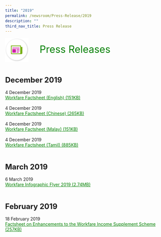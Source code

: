 ```yaml
---
title: "2019"
permalink: /newsroom/Press-Release/2019
description: ""
third_nav_title: Press Release
---
```

<html>
<img align="left" src="/images/icons/ico_media_articles.png" class="PressReleaseIcon">
<br>
<font align="center" color="green" size="+3">&nbsp;&nbsp;&nbsp;&nbsp;Press Releases</font><br><br><br><br>

<font size="+2"><b>December 2019</b></font><br><br>
4 December 2019<br>
<a class="hyperlink" href="/files/pdf-press-release/dec-2019/Workfare%20Factsheet-English.pdf">Workfare Factsheet (English) (151KB)</a><br><br>
4 December 2019<br>
<a class="hyperlink" href="/files/pdf-press-release/dec-2019/Workfare%20Factsheet-Chinese.pdf">Workfare Factsheet (Chinese) (265KB)</a><br><br>
4 December 2019<br>
<a class="hyperlink" href="/files/pdf-press-release/dec-2019/Workfare%20Factsheet-Malay.pdf">Workfare Factsheet (Malay) (151KB)</a><br><br>
4 December 2019 <br>
<a class="hyperlink" href="/files/pdf-press-release/dec-2019/Workfare%20Factsheet-Tamil.pdf">Workfare Factsheet (Tamil) (885KB)</a><br><br>

<br><font size="+2"><b>March 2019</b></font><br><br>
6 March 2019<br>
<a class="hyperlink" href="/files/pdf-press-release/mar-2019/Workfare%20Infographic%20Flyer%202019.pdf">Workfare Infographic Flyer 2019 (2.74MB)</a><br><br>

<br><font size="+2"><b>February 2019</b></font><br><br>
18 February 2019<br>
<a class="hyperlink" href="/files/pdf-press-release/feb-2019/PressRelease_Feb2019.pdf">Factsheet on Enhancements to the Workfare Income Supplement Scheme (257KB)</a>

<style>
img.PressReleaseIcon {
  height: 15%;
  width: 15%;
}
 a.hyperlink {
    color:green;
  }
a.hyperlink:hover {
    color:MediumVioletRed;
  }
</style>
</html>
